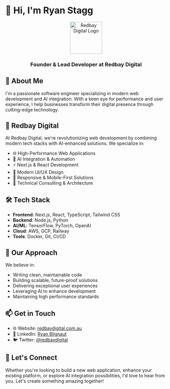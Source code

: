 # 👋 Hi, I'm Ryan Stagg

<div align="center">
  <img src="https://www.redbay.digital/Asset%202.svg" alt="Redbay Digital Logo" width="100" />
  <h3>Founder & Lead Developer at Redbay Digital</h3>
</div>

## 🚀 About Me
I'm a passionate software engineer specializing in modern web development and AI integration. With a keen eye for performance and user experience, I help businesses transform their digital presence through cutting-edge technology.

## 💼 Redbay Digital
At Redbay Digital, we're revolutionizing web development by combining modern tech stacks with AI-enhanced solutions. We specialize in:

- 🌐 High-Performance Web Applications
- 🤖 AI Integration & Automation
- ⚡ Next.js & React Development
- 🎨 Modern UI/UX Design
- 📱 Responsive & Mobile-First Solutions
- 🔧 Technical Consulting & Architecture

## 🛠️ Tech Stack
- **Frontend**: Next.js, React, TypeScript, Tailwind CSS
- **Backend**: Node.js, Python
- **AI/ML**: TensorFlow, PyTorch, OpenAI
- **Cloud**: AWS, GCP, Railway
- **Tools**: Docker, Git, CI/CD

## 🌟 Our Approach
We believe in:
- Writing clean, maintainable code
- Building scalable, future-proof solutions
- Delivering exceptional user experiences
- Leveraging AI to enhance development
- Maintaining high performance standards

## 📫 Get in Touch
- 🌐 Website: [redbaydigital.com.au](https://www.redbay.digital)
- 💼 LinkedIn: [Ryan Blignaut](https://linkedin.com/in/ryan-stagg)
- 🐦 Twitter: [@redbaydigital](https://twitter.com/redbaydigital)

## 🤝 Let's Connect
Whether you're looking to build a new web application, enhance your existing platform, or explore AI integration possibilities, I'd love to hear from you. Let's create something amazing together!
